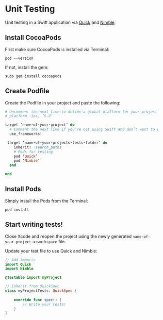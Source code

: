 # Unit Testing

Unit testing in a Swift application via [Quick](https://cocoapods.org/pods/Quick) and [Nimble](https://cocoapods.org/pods/Nimble).

## Install CocoaPods

First make sure CocoaPods is installed via Terminal:

```
pod --version
```

If not, install the gem:

```
sudo gem install cocoapods
```

## Create Podfile

Create the Podfile in your project and paste the following:

```ruby
# Uncomment the next line to define a global platform for your project
# platform :ios, ‘9.0’

target ‘name-of-your-project’ do
  # Comment the next line if you’re not using Swift and don’t want to use dynamic frameworks
  use_frameworks!

 target ‘name-of-your-projects-tests-folder’ do
    inherit! :search_paths
    # Pods for testing
    pod ‘Quick’
    pod ‘Nimble’
  end

end
```

## Install Pods

Simply install the Pods from the Terminal:

```
pod install
```

## Start writing tests!

Close Xcode and reopen the project using the newly generated `name-of-your-project.xcworkspace` file.

Update your test file to use Quick and Nimble:

```swift
// Add imports
import Quick
import Nimble

@testable import myProject

// Inherit from QuickSpec
class myProjectTests: QuickSpec {
    
    override func spec() {
        // Write your tests!
    }
}

```
